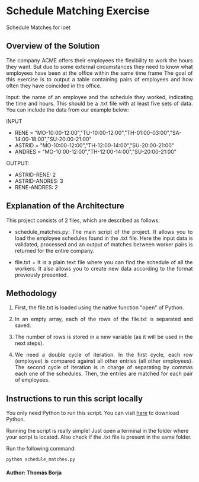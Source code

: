 # Schedule Matching Exercise
Schedule Matches for ioet

<h2> Overview of the Solution </h2>

<p align="justify"> The company ACME offers their employees the flexibility to work the hours they want. But due to some external circumstances they need to know what employees have been at the office within the same time frame
The goal of this exercise is to output a table containing pairs of employees and how often they have coincided in the office. </p>

<p align="justify"> Input: the name of an employee and the schedule they worked, indicating the time and hours. This should be a .txt file with at least five sets of data. You can include the data from our example below: </p>

<p> INPUT
  <ul>
    <li>
      RENE = "MO-10:00-12:00","TU-10:00-12:00","TH-01:00-03:00","SA-14:00-18:00","SU-20:00-21:00"
    </li>
    <li>  
      ASTRID = "MO-10:00-12:00","TH-12:00-14:00","SU-20:00-21:00"
    </li>
    <li>
      ANDRES = "MO-10:00-12:00","TH-12:00-14:00","SU-20:00-21:00"
    </li>
  </ul>
</p>
<p> OUTPUT:
<ul>
  <li>ASTRID-RENE: 2</li>
  <li>ASTRID-ANDRES: 3</li>
  <li>RENE-ANDRES: 2</li>
</ul>
</p>

<h2> Explanation of the Architecture </h2>

<p align="justify"> This project consists of 2 files, which are described as follows:</p>
<ul>
    <li>
      <p align="justify"> schedule_matches.py: The main script of the project. It allows you to load the employee schedules found in the .txt file. Here the input data is validated, processed and an output of matches between worker pairs is returned for the entire company. </p
    </li>
    <li>  
      <p align="justify"> file.txt = It is a plain text file where you can find the schedule of all the workers. It also allows you to create new data according to the format previously presented. </p>
    </li>
</ul>

<h2> Methodology </h2>
<ol>
    <li>
      <p align="justify"> First, the file.txt is loaded using the native function "open" of Python.</p>
    </li>
    <li>  
      <p align="justify"> In an empty array, each of the rows of the file.txt is separated and saved.</p>
    </li>
    <li>  
      <p align="justify"> The number of rows is stored in a new variable (as it will be used in the next steps).</p>
    </li>
    <li>  
      <p align="justify"> We need a double cycle of iteration. In the first cycle, each row (employee) is compared against all other entries (all other employees).
The second cycle of iteration is in charge of separating by commas each one of the schedules. Then, the entries are matched for each pair of employees. </p>
    </li>
</ol>

<h2> Instructions to run this script locally </h2>
<p> You only need Python to run this script. You can visit <a href="https://www.python.org/downloads/">here</a> to download Python.</p>
<p> Running the script is really simple! Just open a terminal in the folder where your script is located. Also check if the .txt file is present in the same folder.</p>
<p> Run the following command:</p>
<code>python schedule_matches.py</code>

<h4> Author: Thomás Borja </h4>




